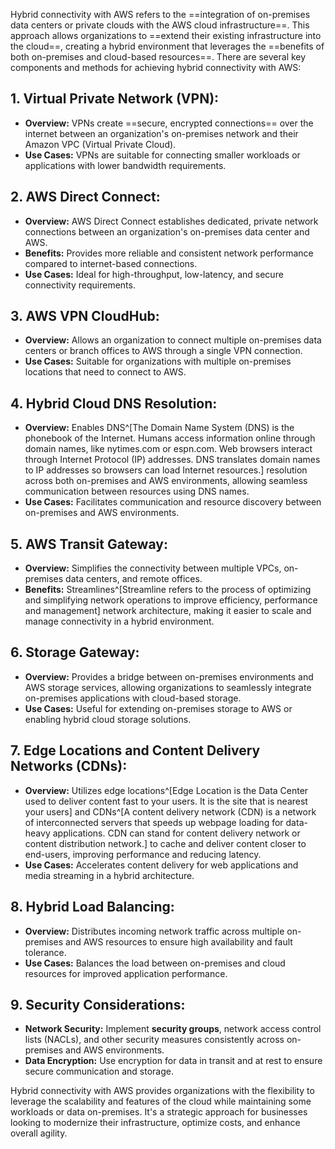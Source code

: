 Hybrid connectivity with AWS refers to the ==integration of on-premises data centers or private clouds with the AWS cloud infrastructure==. This approach allows organizations to ==extend their existing infrastructure into the cloud==, creating a hybrid environment that leverages the ==benefits of both on-premises and cloud-based resources==. There are several key components and methods for achieving hybrid connectivity with AWS:

## 1. Virtual Private Network (VPN):

- **Overview:** VPNs create ==secure, encrypted connections== over the internet between an organization's on-premises network and their Amazon VPC (Virtual Private Cloud).
- **Use Cases:** VPNs are suitable for connecting smaller workloads or applications with lower bandwidth requirements.

## 2. AWS Direct Connect:

- **Overview:** AWS Direct Connect establishes dedicated, private network connections between an organization's on-premises data center and AWS.
- **Benefits:** Provides more reliable and consistent network performance compared to internet-based connections.
- **Use Cases:** Ideal for high-throughput, low-latency, and secure connectivity requirements.

## 3. AWS VPN CloudHub:

- **Overview:** Allows an organization to connect multiple on-premises data centers or branch offices to AWS through a single VPN connection.
- **Use Cases:** Suitable for organizations with multiple on-premises locations that need to connect to AWS.

## 4. Hybrid Cloud DNS Resolution:

- **Overview:** Enables DNS^[The Domain Name System (DNS) is the phonebook of the Internet. Humans access information online through domain names, like nytimes.com or espn.com. Web browsers interact through Internet Protocol (IP) addresses. DNS translates domain names to IP addresses so browsers can load Internet resources.] resolution across both on-premises and AWS environments, allowing seamless communication between resources using DNS names.
- **Use Cases:** Facilitates communication and resource discovery between on-premises and AWS environments.

## 5. AWS Transit Gateway:

- **Overview:** Simplifies the connectivity between multiple VPCs, on-premises data centers, and remote offices.
- **Benefits:** Streamlines^[Streamline refers to the process of optimizing and simplifying network operations to improve efficiency, performance and management] network architecture, making it easier to scale and manage connectivity in a hybrid environment.

## 6. Storage Gateway:

- **Overview:** Provides a bridge between on-premises environments and AWS storage services, allowing organizations to seamlessly integrate on-premises applications with cloud-based storage.
- **Use Cases:** Useful for extending on-premises storage to AWS or enabling hybrid cloud storage solutions.

## 7. Edge Locations and Content Delivery Networks (CDNs):

- **Overview:** Utilizes edge locations^[Edge Location is the Data Center used to deliver content fast to your users. It is the site that is nearest your users] and CDNs^[A content delivery network (CDN) is a network of interconnected servers that speeds up webpage loading for data-heavy applications. CDN can stand for content delivery network or content distribution network.] to cache and deliver content closer to end-users, improving performance and reducing latency.
- **Use Cases:** Accelerates content delivery for web applications and media streaming in a hybrid architecture.

## 8. Hybrid Load Balancing:

- **Overview:** Distributes incoming network traffic across multiple on-premises and AWS resources to ensure high availability and fault tolerance.
- **Use Cases:** Balances the load between on-premises and cloud resources for improved application performance.

## 9. Security Considerations:

- **Network Security:** Implement **security groups**, network access control lists (NACLs), and other security measures consistently across on-premises and AWS environments.
- **Data Encryption:** Use encryption for data in transit and at rest to ensure secure communication and storage.

Hybrid connectivity with AWS provides organizations with the flexibility to leverage the scalability and features of the cloud while maintaining some workloads or data on-premises. It's a strategic approach for businesses looking to modernize their infrastructure, optimize costs, and enhance overall agility.